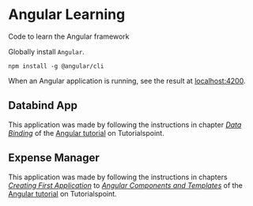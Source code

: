 # Angular Learning

Code to learn the Angular framework

Globally install `Angular`.
```
npm install -g @angular/cli
```

When an Angular application is running, see the result at
[localhost:4200](http://localhost:4200).

## Databind App

This application was made by following the instructions in chapter
[*Data Binding*](https://www.tutorialspoint.com/angular8/angular8_data_binding.htm)
of the [Angular tutorial](https://www.tutorialspoint.com/angular8/index.htm)
on Tutorialspoint.

## Expense Manager

This application was made by following the instructions in chapters
[*Creating First Application*](https://www.tutorialspoint.com/angular8/angular8_creating_first_application.htm)
to [*Angular Components and Templates*](https://www.tutorialspoint.com/angular8/angular8_angular_components_and_templates.htm)
of the [Angular tutorial](https://www.tutorialspoint.com/angular8/index.htm)
on Tutorialspoint.

